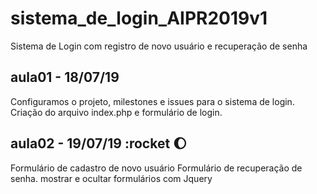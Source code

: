 # sistema_de_login_AIPR2019v1
Sistema de Login  com registro de novo usuário e recuperação de senha

## aula01 - 18/07/19
Configuramos o projeto, milestones e issues para o sistema de login.
Criação do arquivo index.php e formulário de login.

## aula02 - 19/07/19 :rocket :moon:
Formulário de cadastro de novo usuário
Formulário de recuperação de senha.
mostrar e ocultar formulários com Jquery

